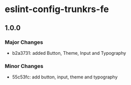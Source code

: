 # eslint-config-trunkrs-fe

## 1.0.0

### Major Changes

- b2a3731: added Button, Theme, Input and Typography

### Minor Changes

- 55c53fc: add button, input, theme and typography

